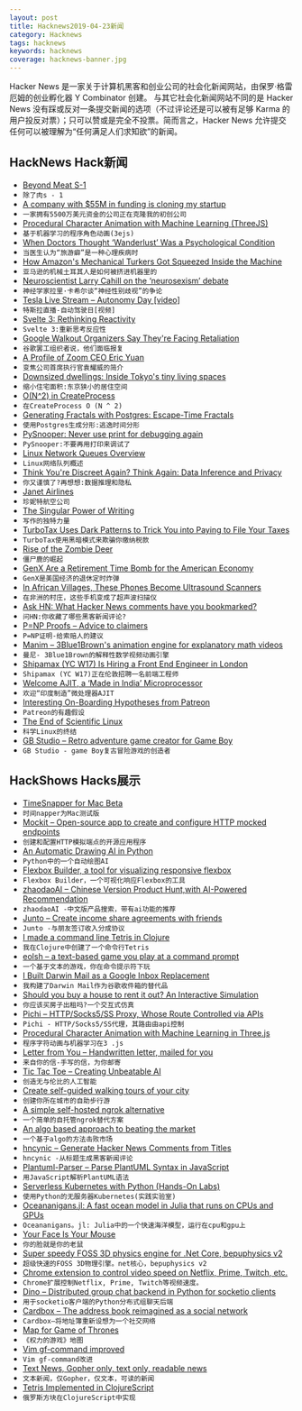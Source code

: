 ```yaml
---
layout: post
title: Hacknews2019-04-23新闻
category: Hacknews
tags: hacknews
keywords: hacknews
coverage: hacknews-banner.jpg
---
```


Hacker News 是一家关于计算机黑客和创业公司的社会化新闻网站，由保罗·格雷厄姆的创业孵化器 Y Combinator 创建。
与其它社会化新闻网站不同的是 Hacker News 没有踩或反对一条提交新闻的选项（不过评论还是可以被有足够 Karma 的用户投反对票）；只可以赞或是完全不投票。简而言之，Hacker News 允许提交任何可以被理解为“任何满足人们求知欲”的新闻。

## HackNews Hack新闻


- [Beyond Meat S-1](https://www.sec.gov/Archives/edgar/data/1655210/000162828019004543/beyondmeats-1a5.htm)
- `除了肉s - 1`
- [A company with $55M in funding is cloning my startup](https://smartcar.com/blog/how-otonomo-is-cloning-our-product/)
- `一家拥有5500万美元资金的公司正在克隆我的初创公司`
- [Procedural Character Animation with Machine Learning (ThreeJS)](https://github.com/sneha-belkhale/AI4Animation-js)
- `基于机器学习的程序角色动画(3ejs)`
- [When Doctors Thought ‘Wanderlust’ Was a Psychological Condition](https://www.atlasobscura.com/articles/when-wanderlust-was-a-disease)
- `当医生认为“旅游癖”是一种心理疾病时`
- [How Amazon&#39;s Mechanical Turkers Got Squeezed Inside the Machine](https://spectrum.ieee.org/tech-talk/tech-history/dawn-of-electronics/untold-history-of-ai-mechanical-turk-revisited-tktkt)
- `亚马逊的机械土耳其人是如何被挤进机器里的`
- [Neuroscientist Larry Cahill on the ‘neurosexism’ debate](https://medium.com/s/meghan-daum/male-and-female-brains-are-different-should-it-matter-6db82ead5e20)
- `神经学家拉里·卡希尔谈“神经性别歧视”的争论`
- [Tesla Live Stream – Autonomy Day [video]](https://livestream.tesla.com/)
- `特斯拉直播-自动驾驶日[视频]`
- [Svelte 3: Rethinking Reactivity](https://svelte.dev/blog/svelte-3-rethinking-reactivity)
- `Svelte 3:重新思考反应性`
- [Google Walkout Organizers Say They&#39;re Facing Retaliation](https://www.wired.com/story/google-walkout-organizers-say-theyre-facing-retaliation/)
- `谷歌罢工组织者说，他们面临报复`
- [A Profile of Zoom CEO Eric Yuan](https://www.forbes.com/sites/alexkonrad/2019/04/19/zoom-zoom-zoom-the-exclusive-inside-story-of-the-new-billionaire-behind-techs-hottest-ipo)
- `变焦公司首席执行官袁耀威的简介`
- [Downsized dwellings: Inside Tokyo&#39;s tiny living spaces](https://www.japantimes.co.jp/life/2019/04/20/lifestyle/tokyos-tiny-living-spaces/)
- `缩小住宅面积:东京狭小的居住空间`
- [O(N^2) in CreateProcess](https://randomascii.wordpress.com/2019/04/21/on2-in-createprocess/)
- `在CreateProcess O (N ^ 2)`
- [Generating Fractals with Postgres: Escape-Time Fractals](https://malisper.me/generating-fractals-with-postgres-escape-time-fractals/)
- `使用Postgres生成分形:逃逸时间分形`
- [PySnooper: Never use print for debugging again](https://github.com/cool-RR/pysnooper)
- `PySnooper:不要再用打印来调试了`
- [Linux Network Queues Overview](https://github.com/leandromoreira/linux-network-performance-parameters)
- `Linux网络队列概述`
- [Think You&#39;re Discreet Again? Think Again: Data Inference and Privacy](https://www.nytimes.com/2019/04/21/opinion/computational-inference.html)
- `你又谨慎了?再想想:数据推理和隐私`
- [Janet Airlines](https://en.wikipedia.org/wiki/Janet_(airline))
- `珍妮特航空公司`
- [The Singular Power of Writing](https://lareviewofbooks.org/article/the-singular-power-of-writing-a-conversation-with-thomas-chatterton-williams/)
- `写作的独特力量`
- [TurboTax Uses Dark Patterns to Trick You into Paying to File Your Taxes](https://www.propublica.org/article/turbotax-just-tricked-you-into-paying-to-file-your-taxes)
- `TurboTax使用黑暗模式来欺骗你缴纳税款`
- [Rise of the Zombie Deer](https://thecompost.io/archive/rise-of-the-zombie-deer)
- `僵尸鹿的崛起`
- [GenX Are a Retirement Time Bomb for the American Economy](https://medium.com/utopiapress/genx-are-a-retirement-time-bomb-for-the-american-economy-8de323da970f)
- `GenX是美国经济的退休定时炸弹`
- [In African Villages, These Phones Become Ultrasound Scanners](https://www.nytimes.com/2019/04/15/health/medical-scans-butterfly-iq.html)
- `在非洲的村庄，这些手机变成了超声波扫描仪`
- [Ask HN: What Hacker News comments have you bookmarked?](item?id=19716401)
- `问HN:你收藏了哪些黑客新闻评论?`
- [P=NP Proofs – Advice to claimers](https://rjlipton.wordpress.com/2019/04/21/pnp-proofs/)
- `P=NP证明-给索赔人的建议`
- [Manim – 3Blue1Brown&#39;s animation engine for explanatory math videos](https://github.com/3b1b/manim)
- `曼尼- 3Blue1Brown的解释性数学视频动画引擎`
- [Shipamax (YC W17) Is Hiring a Front End Engineer in London](https://angel.co/shipamax/jobs/280820-senior-frontend-software-engineer)
- `Shipamax (YC W17)正在伦敦招聘一名前端工程师`
- [Welcome AJIT, a ‘Made in India’ Microprocessor](https://researchmatters.in/news/welcome-ajit-%E2%80%98made-india%E2%80%99-microprocessor)
- `欢迎“印度制造”微处理器AJIT`
- [Interesting On-Boarding Hypotheses from Patreon](https://brianbalfour.com/essays/patreononboarding-growth)
- `Patreon的有趣假设`
- [The End of Scientific Linux](https://lwn.net/Articles/786422/)
- `科学Linux的终结`
- [GB Studio – Retro adventure game creator for Game Boy](https://www.gbstudio.dev/)
- `GB Studio - game Boy复古冒险游戏的创造者`


## HackShows Hacks展示

- [ TimeSnapper for Mac Beta](https://news.ycombinator.com/item?id=19698363)
- `时间napper为Mac测试版`
- [ Mockit – Open-source app to create and configure HTTP mocked endpoints](https://mockit.netlify.com/)
- `创建和配置HTTP模拟端点的开源应用程序`
- [ An Automatic Drawing AI in Python](https://github.com/hzwer/LearningToPaint)
- `Python中的一个自动绘图AI`
- [ Flexbox Builder, a tool for visualizing responsive flexbox](https://www.flexboxbuilder.com)
- `Flexbox Builder，一个可视化响应Flexbox的工具`
- [ zhaodaoAI – Chinese Version Product Hunt,with AI-Powered Recommendation](https://zhaodao.ai/)
- `zhaodaoAI -中文版产品搜索，带有ai功能的推荐`
- [ Junto – Create income share agreements with friends](https://junto.launchaco.com/)
- `Junto -与朋友签订收入分成协议`
- [ I made a command line Tetris in Clojure](https://github.com/netb258/console-tetris)
- `我在Clojure中创建了一个命令行Tetris`
- [ eolsh – a text-based game you play at a command prompt](https://eolsh.com/)
- `一个基于文本的游戏，你在命令提示符下玩`
- [ I Built Darwin Mail as a Google Inbox Replacement](https://www.darwinmail.app)
- `我构建了Darwin Mail作为谷歌收件箱的替代品`
- [ Should you buy a house to rent it out? An Interactive Simulation](https://causal.app/buy-to-rent/)
- `你应该买房子出租吗?一个交互式仿真`
- [ Pichi – HTTP/Socks5/SS Proxy, Whose Route Controlled via APIs](https://github.com/pichi-router/pichi)
- `Pichi - HTTP/Socks5/SS代理，其路由由api控制`
- [ Procedural Character Animation with Machine Learning in Three.js](https://github.com/sneha-belkhale/AI4Animation-js)
- `程序字符动画与机器学习在3 .js`
- [ Letter from You – Handwritten letter, mailed for you](https://letterfromyou.com/)
- `来自你的信-手写的信，为你邮寄`
- [ Tic Tac Toe – Creating Unbeatable AI](https://towardsdatascience.com/tic-tac-toe-creating-unbeatable-ai-with-minimax-algorithm-8af9e52c1e7d)
- `创造无与伦比的人工智能`
- [ Create self-guided walking tours of your city](https://www.goroam.city/creator/)
- `创建你所在城市的自助步行游`
- [ A simple self-hosted ngrok alternative](https://news.ycombinator.com/item?id=19713544)
- `一个简单的自托管ngrok替代方案`
- [ An algo based approach to beating the market](https://discord.gg/ry8VfcS)
- `一个基于algo的方法击败市场`
- [ hncynic – Generate Hacker News Comments from Titles](https://hncynic.leod.org/)
- `hncynic -从标题生成黑客新闻评论`
- [ Plantuml-Parser – Parse PlantUML Syntax in JavaScript](https://github.com/Enteee/plantuml-parser#readme)
- `用JavaScript解析PlantUML语法`
- [ Serverless Kubernetes with Python (Hands-On Labs)](https://github.com/openfaas/workshop)
- `使用Python的无服务器Kubernetes(实践实验室)`
- [ Oceananigans.jl: A fast ocean model in Julia that runs on CPUs and GPUs](https://github.com/climate-machine/Oceananigans.jl)
- `Oceananigans。jl: Julia中的一个快速海洋模型，运行在cpu和gpu上`
- [ Your Face Is Your Mouse](https://twitter.com/JColeH/status/1120093682852618240)
- `你的脸就是你的老鼠`
- [ Super speedy FOSS 3D physics engine for .Net Core, bepuphysics v2](https://github.com/bepu/bepuphysics2)
- `超级快速的FOSS 3D物理引擎。net核心，bepuphysics v2`
- [ Chrome extension to control video speed on Netflix, Prime, Twitch, etc.](https://chrome.google.com/webstore/detail/speedify-video-speed-cont/pldkddbkbcedophgedaeofceedjcaehl?authuser=1)
- `Chrome扩展控制Netflix, Prime, Twitch等视频速度。`
- [ Dino – Distributed group chat backend in Python for socketio clients](https://github.com/thenetcircle/dino)
- `用于socketio客户端的Python分布式组聊天后端`
- [ Cardbox – The address book reimagined as a social network](https://cardbox.app)
- `Cardbox—将地址簿重新设想为一个社交网络`
- [ Map for Game of Thrones](https://news.ycombinator.com/item?id=19717381)
- `《权力的游戏》地图`
- [ Vim gf-command improved](https://news.ycombinator.com/item?id=19718488)
- `Vim gf-command改进`
- [ Text News, Gopher only, text only, readable news](https://txtn.ws/)
- `文本新闻，仅Gopher，仅文本，可读的新闻`
- [ Tetris Implemented in ClojureScript](https://djblue.github.io/tetris/)
- `俄罗斯方块在ClojureScript中实现`


